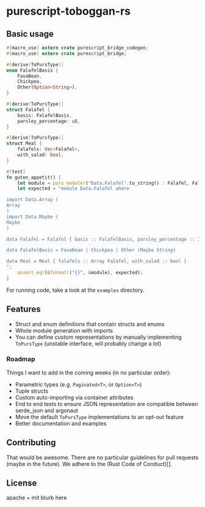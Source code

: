# purescript-toboggan-rs

## Basic usage

```rust
#[macro_use] extern crate purescript_bridge_codegen;
#[macro_use] extern crate purescript_bridge;

#[derive(ToPursType)]
enum FalafelBasis {
    FavaBean,
    Chickpea,
    Other(Option<String>),
}

#[derive(ToPursType)]
struct Falafel {
    basis: FalafelBasis,
    parsley_percentage: u8,
}

#[derive(ToPursType)]
struct Meal {
    falafels: Vec<Falafel>,
    with_salad: bool,
}

#[test]
fn guten_appetit() {
    let module = purs_module!("Data.Falafel".to_string() : Falafel, FalafelBasis, Meal);
    let expected = "module Data.Falafel where

import Data.Array (
Array
)
import Data.Maybe (
Maybe
)

data Falafel = Falafel { basis :: FalafelBasis, parsley_percentage :: Int }

data FalafelBasis = FavaBean | Chickpea | Other (Maybe String)

data Meal = Meal { falafels :: Array Falafel, with_salad :: bool }
";
    assert_eq!(&format!("{}", &module), expected);
}

```

For running code, take a look at the `examples` directory.

## Features

- Struct and enum definitions that contain structs and enums
- Whole module generation with imports
- You can define custom representations by manually implementing `ToPursType` (unstable interface, will probably change a lot)

### Roadmap

Things I want to add in the coming weeks (in no particular order):

- Parametric types (e.g. `Paginated<T>`, or `Option<T>`)
- Tuple structs
- Custom auto-importing via container attributes
- End to end tests to ensure JSON representation are compatible between
  serde_json and argonaut
- Move the default `ToPursType` implementations to an opt-out feature
- Better documentation and examples

## Contributing

That would be awesome. There are no particular guidelines for pull requests
(maybe in the future). We adhere to the (Rust Code of Conduct)[].

## License

apache + mit blurb here
